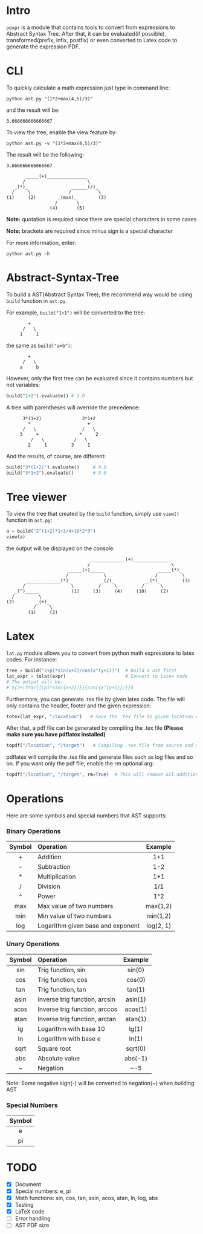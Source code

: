 # Intro
`pexpr` is a module that contains tools to convert from expressions to Abstract Syntax Tree. After that, it can be evaluated(if possible), transformed(prefix, infix, postfix) or even converted to Latex code to generate the expression PDF.

# CLI
To quickly calculate a math expression just type in command line:
```
python ast.py "(1*2+max(4,5)/3)"
```
and the result will be:
```
3.666666666666667
```
To view the tree, enable the view feature by:
```
python ast.py -v "(1*2+max(4,5)/3)"
```
The result will be the following:
```
3.666666666666667

       _____(+)_______________
      /                       \
   _(*)_                ______(/)_
  /     \              /          \
(1)     (2)        _(max)_        (3)
                  /       \
                (4)       (5)
```
<b>Note:</b> quotation is required since there are special characters in some cases

<b>Note:</b> brackets are required since minus sign is a special character

For more information, enter:
```
python ast.py -h
```

# Abstract-Syntax-Tree
To build a AST(Abstract Syntax Tree), the recommend way would be using `build` function in `ast.py`.

For example, `build("1+1")` will be converted to the tree:
```
        +
      /   \
     1     1
```
the same as `build("a+b")`:
```
        +
      /   \
     a     b
```
However, only the first tree can be evaluated since it contains numbers but not variables:
```python
build("1+2").evaluate() # 3.0
```

A tree with parentheses will override the precedence:
```
      3*(1+2)               3*1+2
        *                     +
      /   \                 /   \
     3     +               *     2
         /   \           /   \
        2     1         3     1
```
And the results, of course, are different:
```python
build("3*(1+2)").evaluate()     # 9.0
build("3*1+2").evaluate()       # 5.0
```

# Tree viewer
To view the tree that created by the `build` function, simply use `view()` function in `ast.py`:
```python
a = build("2^(1+2)*1+3/4+10*2*3")
view(a)
```
the output will be displayed on the console:
```
                               _____________(+)______________
                              /                              \
                       _____(+)_____                    _____(*)_
                      /             \                  /         \
       _____________(*)_           _(/)_           __(*)_        (3)
      /                 \         /     \         /      \
   _(^)_____            (1)     (3)     (4)     (10)     (2)
  /         \
(2)        _(+)_
          /     \
        (1)     (2)
```

# Latex
`lat.py` module allows you to convert from python math expressions to latex codes. For instance:
```python
tree = build("2+pi*sin(x+2)/cos(x^(y+1))")  # Build a ast first
lat_expr = tolat(expr)                      # Convert to latex code
# The output will be:
# ${2+\frac{{\pi*sin({x+2})}}{cos({x^{y+1}})}}$
```
Furthermore, you can generate .tex file by given latex code. The file will only contains the header, footer and the given expression:
```python
totex(lat_expr, "/location")   # Save the .tex file to given location with name
```
After that, a pdf file can be generated by compiling the .tex file
<b>(Please make sure you have pdflatex installed)</b>
```python
topdf("/location", "/target")   # Compiling .tex file from source and save the files to target location
```
pdflatex will compile the .tex file and generate files such as log files and so on.
If you want only the pdf file, enable the rm optional arg:
```python
topdf("/location", "/target", rm=True)  # This will remove all additional files except for pdf
```


# Operations
Here are some symbols and special numbers that AST supports:

### Binary Operations
| Symbol        | Operation           | Example  |
| :-----------: |:-------------|:-----:|
| +     | Addition | 1+1 |
| -     | Subtraction      |  1-2 |
| *     | Multiplication  |    1*1 |
| /     | Division | 1/1 |
| ^     | Power | 1^2 |
| max     | Max value of two numbers | max(1,2) |
| min     | Min value of two numbers | min(1,2) |
|log      | Logarithm given base and exponent| log(2, 1)|

### Unary Operations
| Symbol        | Operation           | Example  |
| :-----------: |:-------------|:-----:|
| sin     | Trig function, sin | sin(0) |
| cos     | Trig function, cos      |  cos(0) |
| tan     | Trig function, tan  |    tan(1) |
| asin     | Inverse trig function, arcsin | asin(1) |
| acos     | Inverse trig function, arccos | acos(1) |
| atan     | Inverse trig function, arctan | atan(1) |
| lg      | Logarithm with base 10 | lg(1) |
| ln      | Logarithm with base e| ln(1)|
| sqrt      | Square root| sqrt(0)|
| abs      | Absolute value| abs(-1)|
| ~      | Negation| ~-5|

Note: Some negative sign(-) will be converted to negation(~) when building AST

### Special Numbers
| Symbol        |
| :-----------: |
| e     |
| pi    |



# TODO
- [x] Document
- [x] Special numbers: e, pi
- [x] Math functions: sin, cos, tan, asin, acos, atan, ln, log, abs
- [x] Testing
- [x] LaTeX code
- [ ] Error handling
- [ ] AST PDF size